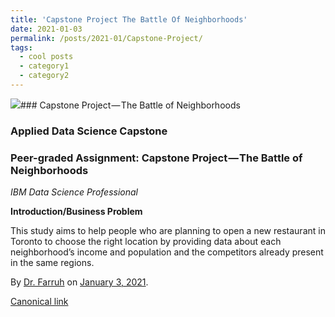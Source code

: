 ```yaml
---
title: 'Capstone Project The Battle Of Neighborhoods'
date: 2021-01-03
permalink: /posts/2021-01/Capstone-Project/
tags:
  - cool posts
  - category1
  - category2
---
```


![](https://cdn-images-1.medium.com/max/800/1*3zbPopZdR6-WR8yvw5RmEQ.jpeg)### Capstone Project — The Battle of Neighborhoods

### Applied Data Science Capstone

### Peer-graded Assignment: Capstone Project — The Battle of Neighborhoods

*IBM Data Science Professional*

**Introduction/Business Problem**

This study aims to help people who are planning to open a new restaurant in Toronto to choose the right location by providing data about each neighborhood’s income and population and the competitors already present in the same regions.

By [Dr. Farruh](https://medium.com/@k-farruh) on [January 3, 2021](https://medium.com/p/9d462abb8aec).

[Canonical link](https://medium.com/@k-farruh/capstone-project-the-battle-of-neighborhoods-9d462abb8aec)


